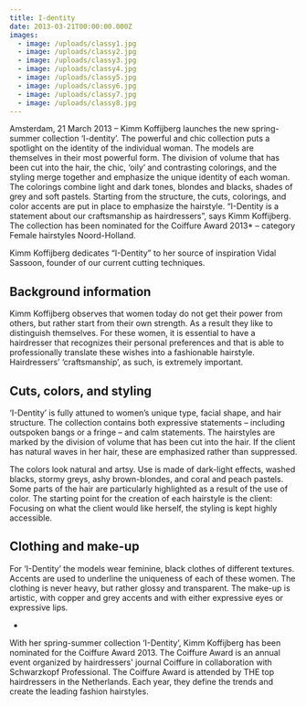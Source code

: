 ```yaml
---
title: I-dentity
date: 2013-03-21T00:00:00.000Z
images:
  - image: /uploads/classy1.jpg
  - image: /uploads/classy2.jpg
  - image: /uploads/classy3.jpg
  - image: /uploads/classy4.jpg
  - image: /uploads/classy5.jpg
  - image: /uploads/classy6.jpg
  - image: /uploads/classy7.jpg
  - image: /uploads/classy8.jpg
---
```



Amsterdam, 21 March 2013 – Kimm Koffijberg launches the new spring-summer collection ‘I-dentity’. The powerful and chic collection puts a spotlight on the identity of the individual woman. The models are themselves in their most powerful form. The division of volume that has been cut into the hair, the chic, ‘oily’ and contrasting colorings, and the styling merge together and emphasize the unique identity of each woman. The colorings combine light and dark tones, blondes and blacks, shades of grey and soft pastels. Starting from the structure, the cuts, colorings, and color accents are put in place to emphasize the hairstyle. “I-Dentity is a statement about our craftsmanship as hairdressers”, says Kimm Koffijberg. The collection has been nominated for the Coiffure Award 2013* – category Female hairstyles Noord-Holland.     

Kimm Koffijberg dedicates “I-Dentity” to her source of inspiration Vidal Sassoon, founder of our current cutting techniques.

## Background information

Kimm Koffijberg observes that women today do not get their power from others, but rather start from their own strength. As a result they like to distinguish themselves. For these women, it is essential to have a hairdresser that recognizes their personal preferences and that is able to professionally translate these wishes into a fashionable hairstyle. Hairdressers’ ‘craftsmanship’, as such, is extremely important.  

## Cuts, colors, and styling

‘I-Dentity’ is fully attuned to women’s unique type, facial shape, and hair structure. The collection contains both expressive statements – including outspoken bangs or a fringe – and calm statements. The hairstyles are marked by the division of volume that has been cut into the hair. If the client has natural waves in her hair, these are emphasized rather than suppressed.

The colors look natural and artsy. Use is made of dark-light effects, washed blacks, stormy greys, ashy brown-blondes, and coral and peach pastels. Some parts of the hair are particularly highlighted as a result of the use of color. The starting point for the creation of each hairstyle is the client: Focusing on what the client would like herself, the styling is kept highly accessible.

## Clothing and make-up

For ‘I-Dentity’ the models wear feminine, black clothes of different textures. Accents are used to underline the uniqueness of each of these women. The clothing is never heavy, but rather glossy and transparent. The make-up is artistic, with copper and grey accents and with either expressive eyes or expressive lips. 

* 
With her spring-summer collection ‘I-Dentity’, Kimm Koffijberg has been nominated for the Coiffure Award 2013. The Coiffure Award is an annual event organized by hairdressers' journal Coiffure in collaboration with Schwarzkopf Professional. The Coiffure Award is attended by THE top hairdressers in the Netherlands. Each year, they define the trends and create the leading fashion hairstyles.




